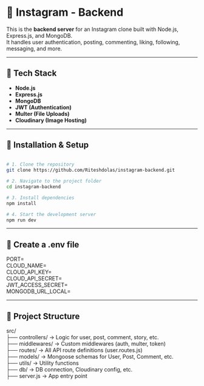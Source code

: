 # 📸 Instagram - Backend

This is the **backend server** for an Instagram clone built with Node.js, Express.js, and MongoDB.  
It handles user authentication, posting, commenting, liking, following, messaging, and more.

---

## 🚀 Tech Stack

- **Node.js**
- **Express.js**
- **MongoDB**
- **JWT (Authentication)**
- **Multer (File Uploads)**
- **Cloudinary (Image Hosting)**

---
## 🔧 Installation & Setup

```bash
 
# 1. Clone the repository
git clone https://github.com/Riteshdolas/instagram-backend.git

# 2. Navigate to the project folder
cd instagram-backend

# 3. Install dependencies
npm install

# 4. Start the development server
npm run dev
```
---
## 🔐 Create a .env file

PORT=             
CLOUD_NAME=   
CLOUD_API_KEY=                 
CLOUD_API_SECRET=       
JWT_ACCESS_SECRET=            
MONGODB_URL_LOCAL=   

---
## 📁 Project Structure 
src/                   
├── controllers/       → Logic for user, post, comment, story, etc.             
├── middlewares/       → Custom middlewares (auth, multer, token)   
├── routes/            → All API route definitions (user.routes.js)       
├── models/            → Mongoose schemas for User, Post, Comment, etc.     
├── utils/             → Utility functions          
├── db/            → DB connection, Cloudinary config, etc.       
├── server.js           → App entry point
